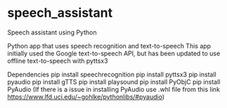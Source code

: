 # speech_assistant

Speech assistant using Python

Python app that uses speech recognition and text-to-speech This app initially used the Google text-to-speech API, but has been updated to use offline text-to-speech with pyttsx3

Dependencies
pip install speechrecognition
pip install pyttsx3
pip install pyaudio
pip install gTTS
pip install playsound
pip install PyObjC
pip install PyAudio
(If there is a issue in installing PyAudio use .whl file from this link https://www.lfd.uci.edu/~gohlke/pythonlibs/#pyaudio)
